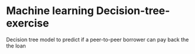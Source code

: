 # Machine learning Decision-tree-exercise
Decision tree model to predict if a peer-to-peer borrower can pay back the the loan

